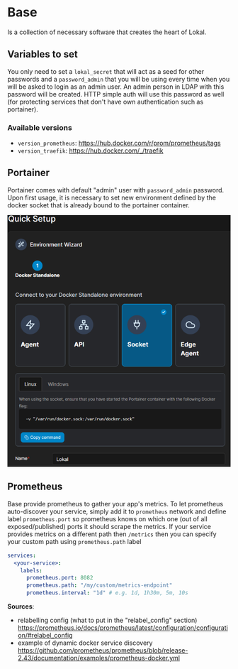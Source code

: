 # Base

Is a collection of necessary software that creates the heart of Lokal.

## Variables to set

You only need to set a `lokal_secret` that will act as a seed for other
passwords and a `password_admin` that you will be using every time when
you will be asked to login as an admin user. An admin person in LDAP with
this password will be created. HTTP simple auth will use this password
as well (for protecting services that don't have own authentication such
as portainer).

### Available versions

- `version_prometheus`: https://hub.docker.com/r/prom/prometheus/tags
- `version_traefik`: https://hub.docker.com/_/traefik

## Portainer

Portainer comes with default "admin" user with `password_admin` password.
Upon first usage, it is necessary to set new environment defined by
the docker socket that is already bound to the portainer container.

![portainer-setup](portainer-setup.png)

## Prometheus

Base provide prometheus to gather your app's metrics. To let prometheus
auto-discover your service, simply add it to `prometheus` network and define
label `prometheus.port` so prometheus knows on which one (out of all exposed/published)
ports it should scrape the metrics.
If your service provides metrics on a different path then `/metrics` then you can
specify your custom path using `prometheus.path` label

```yaml
services:
  <your-service>:
    labels:
      prometheus.port: 8082
      prometheus.path: "/my/custom/metrics-endpoint"
      prometheus.interval: "1d" # e.g. 1d, 1h30m, 5m, 10s
```

**Sources**:

- relabelling config (what to put in the "relabel_config" section) https://prometheus.io/docs/prometheus/latest/configuration/configuration/#relabel_config
- example of dynamic docker service discovery https://github.com/prometheus/prometheus/blob/release-2.43/documentation/examples/prometheus-docker.yml